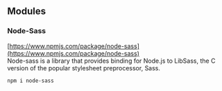 ## Modules

### Node-Sass
[https://www.npmjs.com/package/node-sass](https://www.npmjs.com/package/node-sass)  
Node-sass is a library that provides binding for Node.js to LibSass, the C version of the popular stylesheet preprocessor, Sass.
```bash
npm i node-sass
```